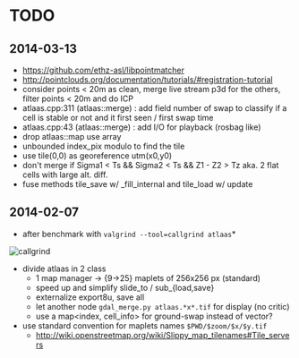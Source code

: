 TODO
====

2014-03-13
----------

- https://github.com/ethz-asl/libpointmatcher
- http://pointclouds.org/documentation/tutorials/#registration-tutorial
- consider points < 20m as clean, merge live stream p3d
  for the others, filter points < 20m and do ICP
- atlaas.cpp:311 (atlaas::merge) : add field number of swap to classify
  if a cell is stable or not and it first seen / first swap time
- atlaas.cpp:43  (atlaas::merge) : add I/O for playback (rosbag like)
- drop atlaas::map use array<gdal>
- unbounded index_pix modulo to find the tile
- use tile(0,0) as georeference utm(x0,y0)
- don't merge if Sigma1 < Ts && Sigma2 < Ts && Z1 - Z2 > Tz
  aka. 2 flat cells with large alt. diff.
- fuse methods tile_save w/ _fill_internal and tile_load w/ update

2014-02-07
----------

* after benchmark with `valgrind --tool=callgrind atlaas`*

![callgrind](http://homepages.laas.fr/pkoch/wm/callgrind.png "callgrind")

- divide atlaas in 2 class
  - 1 map manager -> {9->25} maplets of 256x256 px (standard)
  - speed up and simplify slide_to / sub_{load,save}
  - externalize export8u, save all
  - let another node ``gdal_merge.py atlaas.*x*.tif`` for display (no critic)
  - use a map<index, cell_info> for ground-swap instead of vector?
- use standard convention for maplets names ``$PWD/$zoom/$x/$y.tif``
  - http://wiki.openstreetmap.org/wiki/Slippy_map_tilenames#Tile_servers

